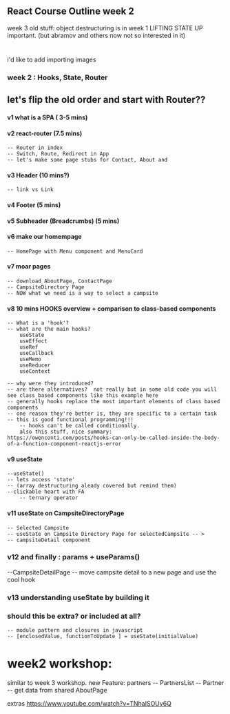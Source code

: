 ## React Course Outline week 2

week 3 old stuff:
object destructuring is in week 1
LIFTING STATE UP important.
(but abramov and others now not so interested in it)

#

i'd like to add importing images

### week 2 : Hooks, State, Router

## let's flip the old order and start with Router??

#### v1 what is a SPA ( 3-5 mins)

#### v2 react-router (7.5 mins)

    -- Router in index
    -- Switch, Route, Redirect in App
    -- let's make some page stubs for Contact, About and

#### v3 Header (10 mins?)

    -- link vs Link

#### v4 Footer (5 mins)

#### v5 Subheader (Breadcrumbs) (5 mins)

#### v6 make our homempage

    -- HomePage with Menu component and MenuCard

#### v7 moar pages

    -- download AboutPage, ContactPage
    -- CampsiteDirectory Page
    -- NOW what we need is a way to select a campsite

#### v8 10 mins HOOKS overview + comparison to class-based components

    -- What is a 'hook'?
    -- what are the main hooks?
        useState
        useEffect
        useRef
        useCallback
        useMemo
        useReducer
        useContext

    -- why were they introduced?
    -- are there alternatives?  not really but in some old code you will see class based components like this example here
    -- generally hooks replace the most important elements of class based components
    -- one reason they're better is, they are specific to a certain task
    -- this is good functional programming!!!
        -- hooks can't be called conditionally.
        also this stuff, nice summary:
    https://owenconti.com/posts/hooks-can-only-be-called-inside-the-body-of-a-function-component-reactjs-error

#### v9 useState

    --useState()
    -- lets access 'state'
    -- (array destructuring aleady covered but remind them)
    --clickable heart with FA
        -- ternary operator

#### v11 useState on CampsiteDirectoryPage

    -- Selected Campsite
    -- useState on Campsite Directory Page for selectedCampsite -- >
    -- campsiteDetail component

### v12 and finally : params + useParams()

--CampsiteDetailPage
-- move campsite detail to a new page and use the cool hook

### v13 understanding useState by building it

### should this be extra? or included at all?

    -- module pattern and closures in javascript
    -- [enclosedValue, functionToUpdate ] = useState(initialValue)

# week2 workshop:

similar to week 3 workshop.
new Feature: partners
-- PartnersList
-- Partner
-- get data from shared
AboutPage

extras
https://www.youtube.com/watch?v=TNhaISOUy6Q
